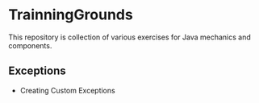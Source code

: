 # TrainningGrounds
This repository is collection of various exercises for Java mechanics and components.



## Exceptions
- Creating Custom Exceptions


